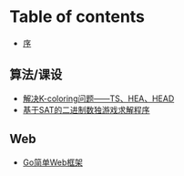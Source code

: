 # Table of contents

* [序](README.md)

## 算法/课设 <a id="graph"></a>

* [解决K-coloring问题——TS、HEA、HEAD](graph/graph-coloring.md)
* [基于SAT的二进制数独游戏求解程序](graph/ji-yu-sat-de-er-jin-zhi-shu-du-you-xi-qiu-jie-cheng-xu.md)

## Web

* [Go简单Web框架](web/untitled.md)


